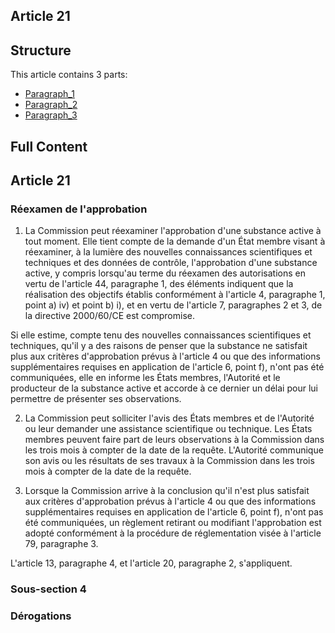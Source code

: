 ## Article 21

## Structure

This article contains 3 parts:

- [Paragraph_1](./Paragraph_1.md)
- [Paragraph_2](./Paragraph_2.md)
- [Paragraph_3](./Paragraph_3.md)

## Full Content

## Article 21

### Réexamen de l'approbation

1. La Commission peut réexaminer l'approbation d'une substance active à tout moment. Elle tient compte de la demande d'un État membre visant à réexaminer, à la lumière des nouvelles connaissances scientifiques et techniques et des données de contrôle, l'approbation d'une substance active, y compris lorsqu'au terme du réexamen des autorisations en vertu de l'article 44, paragraphe 1, des éléments indiquent que la réalisation des objectifs établis conformément à l'article 4, paragraphe 1, point a) iv) et point b) i), et en vertu de l'article 7, paragraphes 2 et 3, de la directive 2000/60/CE est compromise.

Si elle estime, compte tenu des nouvelles connaissances scientifiques et techniques, qu'il y a des raisons de penser que la substance ne satisfait plus aux critères d'approbation prévus à l'article 4 ou que des informations supplémentaires requises en application de l'article 6, point f), n'ont pas été communiquées, elle en informe les États membres, l'Autorité et le producteur de la substance active et accorde à ce dernier un délai pour lui permettre de présenter ses observations.

2. La Commission peut solliciter l'avis des États membres et de l'Autorité ou leur demander une assistance scientifique ou technique. Les États membres peuvent faire part de leurs observations à la Commission dans les trois mois à compter de la date de la requête. L'Autorité communique son avis ou les résultats de ses travaux à la Commission dans les trois mois à compter de la date de la requête.

3. Lorsque la Commission arrive à la conclusion qu'il n'est plus satisfait aux critères d'approbation prévus à l'article 4 ou que des informations supplémentaires requises en application de l'article 6, point f), n'ont pas été communiquées, un règlement retirant ou modifiant l'approbation est adopté conformément à la procédure de réglementation visée à l'article 79, paragraphe 3.

L'article 13, paragraphe 4, et l'article 20, paragraphe 2, s'appliquent.

### Sous-section 4

### Dérogations